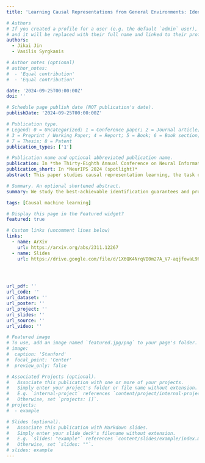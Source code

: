 ```yaml
---
title: 'Learning Causal Representations from General Environments: Identifiability and Intrinsic Ambiguity'

# Authors
# If you created a profile for a user (e.g. the default `admin` user), write the username (folder name) here
# and it will be replaced with their full name and linked to their profile.
authors:
  - Jikai Jin
  - Vasilis Syrgkanis

# Author notes (optional)
# author_notes:
#  - 'Equal contribution'
#  - 'Equal contribution'

date: '2024-09-25T00:00:00Z'
doi: ''

# Schedule page publish date (NOT publication's date).
publishDate: '2024-09-25T00:00:00Z'

# Publication type.
# Legend: 0 = Uncategorized; 1 = Conference paper; 2 = Journal article;
# 3 = Preprint / Working Paper; 4 = Report; 5 = Book; 6 = Book section;
# 7 = Thesis; 8 = Patent
publication_types: ['1']

# Publication name and optional abbreviated publication name.
publication: In *the Thirty-Eighth Annual Conference on Neural Information Processing Systems*
publication_short: In *NeurIPS 2024 (spotlight)*
abstract: This paper studies causal representation learning, the task of recovering high-level latent variables and their causal relationships from low-level data that we observe, assuming access to observations generated from multiple environments. While existing works are able to prove full identifiability of the underlying data generating process, they typically assume access to single-node, hard interventions which is rather unrealistic in practice. The main contribution of this paper is characterize a notion of identifiability which is provably the best one can achieve when hard interventions are not available. First, for linear causal models, we provide identifiability guarantee for data observed from general environments without assuming any similarities between them. While the causal graph is shown to be fully recovered, the latent variables are only identified up to an effect-domination ambiguity (EDA). We then propose an algorithm, LiNGCReL which is guaranteed to recover the ground-truth model up to EDA, and we demonstrate its effectiveness via numerical experiments. Moving on to general non-parametric causal models, we prove the same idenfifiability guarantee assuming access to groups of soft interventions. Finally, we provide counterparts of our identifiability results, indicating that EDA is basically inevitable in our setting.

# Summary. An optional shortened abstract.
summary: We study the best-achievable identification guarantees and provable identification algorithms for causal representation learning when hard interventions are not available.

tags: [Causal machine learning]

# Display this page in the Featured widget?
featured: true

# Custom links (uncomment lines below)
links:
  - name: ArXiv
    url: https://arxiv.org/abs/2311.12267
  - name: Slides
    url: https://drive.google.com/file/d/1X6QK4NrqVI0m27A_V7-aqjfowaL9Ry-G/view?usp=sharing


  

url_pdf: ''
url_code: ''
url_dataset: ''
url_poster: ''
url_project: ''
url_slides: ''
url_source: ''
url_video: ''

# Featured image
# To use, add an image named `featured.jpg/png` to your page's folder.
# image:
#  caption: 'Stanford'
#  focal_point: 'Center'
#  preview_only: false

# Associated Projects (optional).
#   Associate this publication with one or more of your projects.
#   Simply enter your project's folder or file name without extension.
#   E.g. `internal-project` references `content/project/internal-project/index.md`.
#   Otherwise, set `projects: []`.
# projects:
#  - example

# Slides (optional).
#   Associate this publication with Markdown slides.
#   Simply enter your slide deck's filename without extension.
#   E.g. `slides: "example"` references `content/slides/example/index.md`.
#   Otherwise, set `slides: ""`.
# slides: example
---
```

